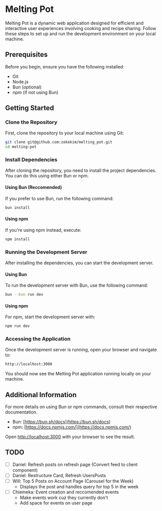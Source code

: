 # Melting Pot

Melting Pot is a dynamic web application designed for efficient and interactive user experiences involving cooking and recipe sharing. Follow these steps to set up and run the development environment on your local machine.

## Prerequisites

Before you begin, ensure you have the following installed:
- Git
- Node.js
- Bun (optional)
- npm (if not using Bun)

## Getting Started

### Clone the Repository

First, clone the repository to your local machine using Git:

```bash 
git clone git@github.com:zekekim/melting_pot.git
cd melting-pot
```

### Install Dependencies

After cloning the repository, you need to install the project dependencies. You can do this using either Bun or npm.

#### Using Bun (Reccomended)

If you prefer to use Bun, run the following command:

```bash 
bun install
```

#### Using npm

If you're using npm instead, execute:

```bash
npm install
```

### Running the Development Server

After installing the dependencies, you can start the development server.

#### Using Bun

To run the development server with Bun, use the following command:

```bash
bun --bun run dev
```

#### Using npm

For npm, start the development server with:

```bash
npm run dev
```

### Accessing the Application

Once the development server is running, open your browser and navigate to:

```bash
http://localhost:3000
```

You should now see the Melting Pot application running locally on your machine.

## Additional Information

For more details on using Bun or npm commands, consult their respective documentation.

- Bun: [https://bun.sh/docs](https://bun.sh/docs)
- npm: [https://docs.npmjs.com/](https://docs.npmjs.com/)



Open [http://localhost:3000](http://localhost:3000) with your browser to see the result.

## TODO
- [ ] Daniel: Refresh posts on refresh page (Convert feed to client component)
- [ ] Daniel: Restructure Card, Refresh UsersPosts
- [ ] Will: Top 5 Posts on Account Page (Carousel for the Week)
    - Displays the post and handles query for top 5 in the week
- [ ] Chiemeka: Event creation and reccomended events
    - Make events work cuz they currently don't
    - Add space for events on user page 
    
